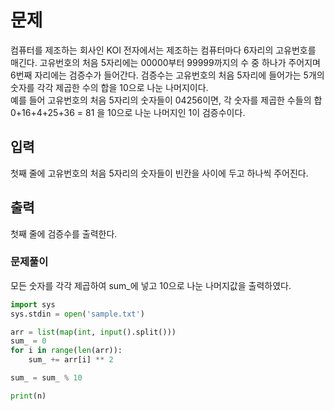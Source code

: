 # 문제
컴퓨터를 제조하는 회사인 KOI 전자에서는 제조하는 컴퓨터마다 6자리의 고유번호를 매긴다. 고유번호의 처음 5자리에는 00000부터 99999까지의 수 중 하나가 주어지며 6번째 자리에는 검증수가 들어간다. 검증수는 고유번호의 처음 5자리에 들어가는 5개의 숫자를 각각 제곱한 수의 합을 10으로 나눈 나머지이다.   
예를 들어 고유번호의 처음 5자리의 숫자들이 04256이면, 각 숫자를 제곱한 수들의 합 0+16+4+25+36 = 81 을 10으로 나눈 나머지인 1이 검증수이다.

## 입력
첫째 줄에 고유번호의 처음 5자리의 숫자들이 빈칸을 사이에 두고 하나씩 주어진다.

## 출력
첫째 줄에 검증수를 출력한다.

### 문제풀이
모든 숫자를 각각 제곱하여 sum_에 넣고 10으로 나눈 나머지값을 출력하였다. 

```python
import sys
sys.stdin = open('sample.txt')

arr = list(map(int, input().split()))
sum_ = 0
for i in range(len(arr)):
    sum_ += arr[i] ** 2

sum_ = sum_ % 10

print(n)
```